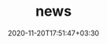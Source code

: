 ---
title: "news"
date: 2020-11-20T17:51:47+03:30
draft: false
headless: true

# all icons by [feathericons.com](https://https://feathericons.com//) are supported
show_news_icons: true
default_news_icon: "file-text"

num_news: 5

news_items:
- text: "Our paper titled *'Do Instruction-tuned Large Language Models Help with Relation Extraction?'* got accepted to [ISWC LM-KBC workshop](https://lm-kbc.github.io/workshop2023/)!"
  extra_text: "August 2023."
  date: 2023-08-31
- text: "Our team scored 2nd on the [LM-KBC challenge](https://lm-kbc.github.io/challenge2023/) on Track 2!"
  extra_text: "August 2023."
  date: 2023-08-25
- text: "I joined the [*Knowledge Prompting Hackathon*](https://king-s-knowledge-graph-lab.github.io/knowledge-prompting-hackathon/) at KCL, London."
  extra_text: "August 2023."
  date: 2023-08-07
- text: "I gave a talk named *'Large Language Models in Standards Discourse Analysis'* at IETF116-RASPRG, remotely. Recording on Youtube is [here](https://www.youtube.com/watch?v=Tp47dCQPyMQ), from 1:18:50"
  extra_text: "March. 2023."
  icon: "youtube"
  date: 2023-03-30
- text: "A preprint titled *'How different is different? Systematically identifying
distribution shifts and their impacts in NER datasets'* now is out [here](https://assets.researchsquare.com/files/rs-2660855/v1/db552d0bf82020e0cd37df1f.pdf?c=1678751250)"
  extra_text: "March 2023."
  date: 2023-03-13
---